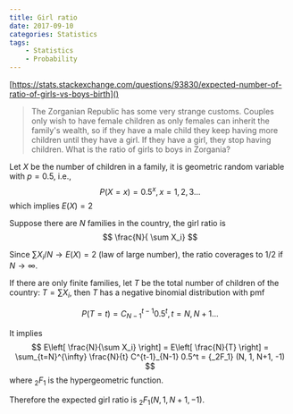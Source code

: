 ```yaml
---
title: Girl ratio
date: 2017-09-10
categories: Statistics
tags: 
    - Statistics
    - Probability
---
```


[https://stats.stackexchange.com/questions/93830/expected-number-of-ratio-of-girls-vs-boys-birth]()

> The Zorganian Republic has some very strange customs. Couples only wish to have female children as only females can inherit the family's wealth, so if they have a male child they keep having more children until they have a girl. If they have a girl, they stop having children. What is the ratio of girls to boys in Zorgania?


Let $X$ be the number of children in a family, it is geometric random variable with $p=0.5$, i.e.,
$$
P(X = x) = 0.5^x, x=1,2,3...
$$
which implies $E(X) = 2$

Suppose there are $N$ families in the country, the girl ratio is
$$
 \frac{N}{ \sum X_i}
$$

Since $\sum X_i /N \rightarrow E(X) = 2$ (law of large number), the ratio coverages to 1/2 if $N \rightarrow \infty$.


If there are only finite families, let $T$ be the total number of children of the country: $T = \sum X_i$, then $T$ has a negative binomial distribution with pmf

$$
P(T=t) = C^{t-1}_{N-1}  0.5^t, t = N, N+1...
$$

It implies
$$
E\left[ \frac{N}{\sum X_i} \right] = E\left[ \frac{N}{T} \right]  = \sum_{t=N}^{\infty} \frac{N}{t} C^{t-1}_{N-1} 0.5^t  = {_2F_1} (N, 1, N+1, -1)
$$
where $_2F_1$ is the hypergeometric function.

Therefore the expected girl ratio is ${_2F_1} (N, 1, N+1, -1)$.
